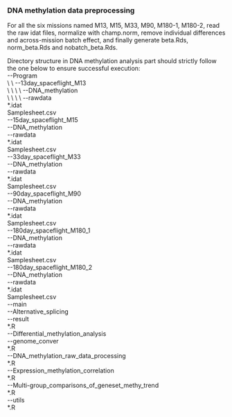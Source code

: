 ### DNA methylation data preprocessing
For all the six missions named M13, M15, M33, M90, M180-1, M180-2, read the raw idat files, normalize with champ.norm, remove individual differences and across-mission batch effect, and finally generate beta.Rds, norm_beta.Rds and nobatch_beta.Rds.

Directory structure in DNA methylation analysis part should strictly follow the one below to ensure successful execution:   
--Program  
\ \ --13day_spaceflight_M13  
\ \ \ \ --DNA_methylation  
\ \ \ \   --rawdata  
          *.idat  
          Samplesheet.csv  
  --15day_spaceflight_M15  
    --DNA_methylation  
      --rawdata  
          *.idat  
          Samplesheet.csv  
  --33day_spaceflight_M33  
    --DNA_methylation  
      --rawdata  
          *.idat  
          Samplesheet.csv  
  --90day_spaceflight_M90  
    --DNA_methylation  
      --rawdata  
          *.idat  
          Samplesheet.csv  
  --180day_spaceflight_M180_1  
    --DNA_methylation  
      --rawdata  
          *.idat  
          Samplesheet.csv  
  --180day_spaceflight_M180_2  
    --DNA_methylation  
      --rawdata  
          *.idat  
          Samplesheet.csv  
  --main  
    --Alternative_splicing  
      --result  
      *.R  
    --Differential_methylation_analysis  
      --genome_conver  
      *.R  
    --DNA_methylation_raw_data_processing  
      *.R  
    --Expression_methylation_correlation  
      *.R  
    --Multi-group_comparisons_of_geneset_methy_trend  
      *.R  
    --utils  
      *.R  

